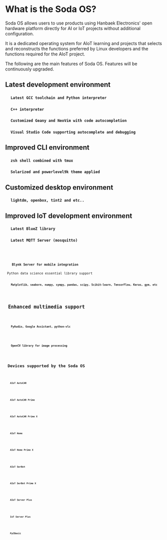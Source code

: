 # What is the Soda OS?

Soda OS allows users to use products using Hanbaek Electronics' open hardware platform directly for AI or IoT projects without additional configuration.

It is a dedicated operating system for AIoT learning and projects that selects and reconstructs the functions preferred by Linux developers and the functions required for the AIoT project.


The following are the main features of Soda OS. Features will be continuously upgraded.

<h2> Latest development environment </h2>

<h4>&emsp;  <code class="cyan_blue">Latest GCC toolchain and Python interpreter</code></h4>

<h4>&emsp;  <code class="cyan_blue">C++ interpreter</code></h4>

<h4>&emsp;  <code class="cyan_blue">Customized Geany and NeoVim with code autocompletion</code></h4>

<h4>&emsp;  <code class="cyan_blue">Visual Studio Code supporting autocomplete and debugging</code></h4>

<h2> Improved CLI environment </h2>

<h4>&emsp;  <code class="cyan_blue">zsh shell combined with tmux</code></h4>

<h4>&emsp;  <code class="cyan_blue">Solarized and powerlevel9k theme applied</code></h4>

<h2> Customized desktop environment </h2>

<h4>&emsp;  <code class="cyan_blue">lightdm, openbox, tint2 and etc..</code></h4>

<h2> Improved IoT development environment </h2>

<h4>&emsp;  <code class="cyan_blue">Latest BlueZ library</code></h4>

<h4>&emsp;  <code class="cyan_blue">Latest MQTT Server (mosquitto)</h4>
  
<h4>&emsp;  <code class="cyan_blue">Blynk Server for mobile integration</h4 

<h2> Python data science essential library support </h2>

<h4>&emsp;  <code class="cyan_blue">Matplotlib, seaborn, numpy, sympy, pandas, scipy, Scikit-learn, TensorFlow, Keras, gym, etc</code></h4>

<h2> Enhanced multimedia support </h2>

<h4>&emsp;  <code class="cyan_blue">PyAudio, Google Assistant, python-vlc</code></h4>

<h4>&emsp;  <code class="cyan_blue">OpenCV library for image processing</h4>

<h2> Devices supported by the Soda OS </h2>

<h4>&emsp;  <code class="cyan_blue">AIoT AutoCAR</code></h4>

<h4>&emsp;  <code class="cyan_blue">AIoT AutoCAR Prime</code></h4>

<h4>&emsp;  <code class="cyan_blue">AIoT AutoCAR Prime X</code></h4>

<h4>&emsp;  <code class="cyan_blue">AIoT Home</code></h4>

<h4>&emsp;  <code class="cyan_blue">AIoT Home Prime X</code></h4>

<h4>&emsp;  <code class="cyan_blue">AIoT SerBot</code></h4>

<h4>&emsp;  <code class="cyan_blue">AIoT SerBot Prime X</code></h4>

<h4>&emsp;  <code class="cyan_blue">AIoT Server Plus</code></h4>

<h4>&emsp;  <code class="cyan_blue">IoT Server Plus</code></h4>

<h4>&emsp;  <code class="cyan_blue">PyCBasic</code></h4>
